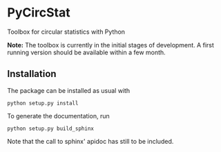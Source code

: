 PyCircStat
==========

Toolbox for circular statistics with Python

**Note:** The toolbox is currently in the initial stages of development. A first running version should be available within a few month. 

Installation
------------

The package can be installed as usual with

    python setup.py install

To generate the documentation, run

    python setup.py build_sphinx

Note that the call to sphinx' apidoc has still to be included.
